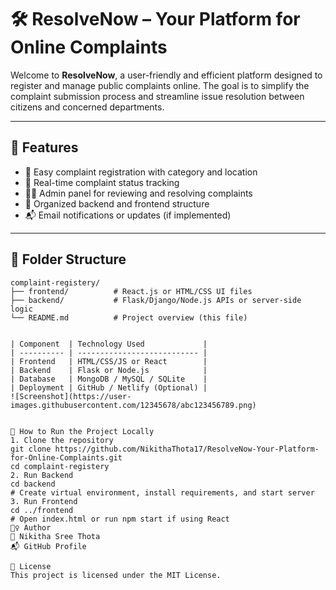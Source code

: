 # 🛠️ ResolveNow – Your Platform for Online Complaints

Welcome to **ResolveNow**, a user-friendly and efficient platform designed to register and manage public complaints online. The goal is to simplify the complaint submission process and streamline issue resolution between citizens and concerned departments.

---

## 🚀 Features

- 📝 Easy complaint registration with category and location
- 📡 Real-time complaint status tracking
- 👨‍💼 Admin panel for reviewing and resolving complaints
- 📁 Organized backend and frontend structure
- 📬 Email notifications or updates (if implemented)

---

## 📂 Folder Structure

```plaintext
complaint-registery/
├── frontend/          # React.js or HTML/CSS UI files
├── backend/           # Flask/Django/Node.js APIs or server-side logic
└── README.md          # Project overview (this file)


| Component  | Technology Used             |
| ---------- | --------------------------- |
| Frontend   | HTML/CSS/JS or React        |
| Backend    | Flask or Node.js            |
| Database   | MongoDB / MySQL / SQLite    |
| Deployment | GitHub / Netlify (Optional) |
![Screenshot](https://user-images.githubusercontent.com/12345678/abc123456789.png)


🧪 How to Run the Project Locally
1. Clone the repository
git clone https://github.com/NikithaThota17/ResolveNow-Your-Platform-for-Online-Complaints.git
cd complaint-registery
2. Run Backend
cd backend
# Create virtual environment, install requirements, and start server
3. Run Frontend
cd ../frontend
# Open index.html or run npm start if using React
🙋‍♀️ Author
👤 Nikitha Sree Thota
📬 GitHub Profile

📜 License
This project is licensed under the MIT License.
